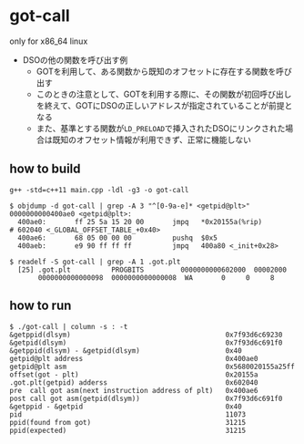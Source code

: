 # got-call

only for x86_64 linux

* DSOの他の関数を呼び出す例
  * GOTを利用して、ある関数から既知のオフセットに存在する関数を呼び出す
  * このときの注意として、GOTを利用する際に、その関数が初回呼び出しを終えて、GOTにDSOの正しいアドレスが指定されていることが前提となる
  * また、基準とする関数が`LD_PRELOAD`で挿入されたDSOにリンクされた場合は既知のオフセット情報が利用できず、正常に機能しない

## how to build
```
g++ -std=c++11 main.cpp -ldl -g3 -o got-call
```

```
$ objdump -d got-call | grep -A 3 "^[0-9a-e]* <getpid@plt>"
0000000000400ae0 <getpid@plt>:
  400ae0:       ff 25 5a 15 20 00       jmpq   *0x20155a(%rip)        # 602040 <_GLOBAL_OFFSET_TABLE_+0x40>
  400ae6:       68 05 00 00 00          pushq  $0x5
  400aeb:       e9 90 ff ff ff          jmpq   400a80 <_init+0x28>
```

```
$ readelf -S got-call | grep -A 1 .got.plt
  [25] .got.plt          PROGBITS         0000000000602000  00002000
       0000000000000098  0000000000000008  WA       0     0     8
```

## how to run
```
$ ./got-call | column -s : -t
&getppid(dlsym)                                      0x7f93d6c69230
&getpid(dlsym)                                       0x7f93d6c691f0
&getppid(dlsym) - &getpid(dlsym)                     0x40
getpid@plt address                                   0x400ae0
getpid@plt asm                                       0x5680020155a25ff
offset(got - plt)                                    0x20155a
.got.plt(getpid) adderss                             0x602040
pre  call got asm(next instruction address of plt)   0x400ae6
post call got asm(getpid(dlsym))                     0x7f93d6c691f0
&getppid - &getpid                                   0x40
pid                                                  11073
ppid(found from got)                                 31215
ppid(expected)                                       31215
```

